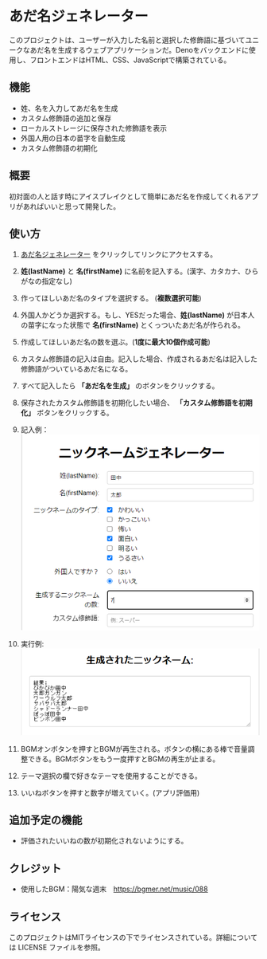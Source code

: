 # あだ名ジェネレーター

このプロジェクトは、ユーザーが入力した名前と選択した修飾語に基づいてユニークなあだ名を生成するウェブアプリケーションだ。Denoをバックエンドに使用し、フロントエンドはHTML、CSS、JavaScriptで構築されている。

## 機能

- 姓、名を入力してあだ名を生成
- カスタム修飾語の追加と保存
- ローカルストレージに保存された修飾語を表示
- 外国人用の日本の苗字を自動生成
- カスタム修飾語の初期化

## 概要

初対面の人と話す時にアイスブレイクとして簡単にあだ名を作成してくれるアプリがあればいいと思って開発した。

## 使い方

1. [あだ名ジェネレーター](https://adana-tool.deno.dev/) をクリックしてリンクにアクセスする。
2. **姓(lastName)** と **名(firstName)** に名前を記入する。(漢字、カタカナ、ひらがなの指定なし)
3. 作ってほしいあだ名のタイプを選択する。 (**複数選択可能**)
4. 外国人かどうか選択する。もし、YESだった場合、**姓(lastName)** が日本人の苗字になった状態で **名(firstName)** とくっついたあだ名が作られる。
5. 作成してほしいあだ名の数を選ぶ。(**1度に最大10個作成可能**)
6. カスタム修飾語の記入は自由。記入した場合、作成されるあだ名は記入した修飾語がついているあだ名になる。
7. すべて記入したら **「あだ名を生成」** のボタンをクリックする。
8. 保存されたカスタム修飾語を初期化したい場合、 **「カスタム修飾語を初期化」** ボタンをクリックする。
9. 記入例：<img src="ex-entry.png" width="1000"/>
    
10. 実行例:<img src="ex-result.png" width="1000"/>
11. BGMオンボタンを押すとBGMが再生される。ボタンの横にある棒で音量調整できる。BGMボタンをもう一度押すとBGMの再生が止まる。
12. テーマ選択の欄で好きなテーマを使用することができる。
13. いいねボタンを押すと数字が増えていく。(アプリ評価用)

## 追加予定の機能
- 評価されたいいねの数が初期化されないようにする。

## クレジット
- 使用したBGM：陽気な週末　https://bgmer.net/music/088

## ライセンス　
このプロジェクトはMITライセンスの下でライセンスされている。詳細については LICENSE ファイルを参照。

  


